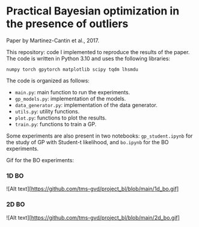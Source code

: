 Practical Bayesian optimization in the presence of outliers
=
Paper by Martinez-Cantin et al., 2017.

This repository: code I implemented to reproduce the results of the paper. The code is written in Python 3.10 and uses the following libraries:
```
numpy torch gpytorch matplotlib scipy tqdm lhsmdu
```

The code is organized as follows:
- `main.py`: main function to run the experiments.
- `gp_models.py`: implementation of the models.
- `data_generator.py`: implementation of the data generator.
- `utils.py`: utility functions.
- `plot.py`: functions to plot the results.
- `train.py`: functions to train a GP.

Some experiments are also present in two notebooks: `gp_student.ipynb` for the study of GP with Student-t likelihood, and `bo.ipynb` for the BO experiments.

Gif for the BO experiments:

### 1D BO
![Alt text][https://github.com/tms-gvd/project_bl/blob/main/1d_bo.gif]

### 2D BO
![Alt text][https://github.com/tms-gvd/project_bl/blob/main/2d_bo.gif]